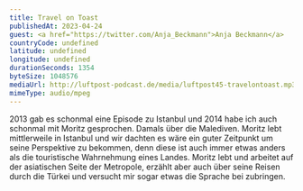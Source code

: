 ```yaml
---
title: Travel on Toast
publishedAt: 2023-04-24
guest: <a href="https://twitter.com/Anja_Beckmann">Anja Beckmann</a>
countryCode: undefined
latitude: undefined
longitude: undefined
durationSeconds: 1354
byteSize: 1048576 
mediaUrl: http://luftpost-podcast.de/media/luftpost45-travelontoast.mp3
mimeType: audio/mpeg
---
```


2013 gab es schonmal eine Episode zu Istanbul und 2014 habe ich auch schonmal mit Moritz gesprochen. Damals über die Malediven. Moritz lebt mittlerweile in Istanbul und wir dachten es wäre ein guter Zeitpunkt um seine Perspektive zu bekommen, denn diese ist auch immer etwas anders als die touristische Wahrnehmung eines Landes. Moritz lebt und arbeitet auf der asiatischen Seite der Metropole, erzählt aber auch über seine Reisen durch die Türkei und versucht mir sogar etwas die Sprache bei zubringen.

